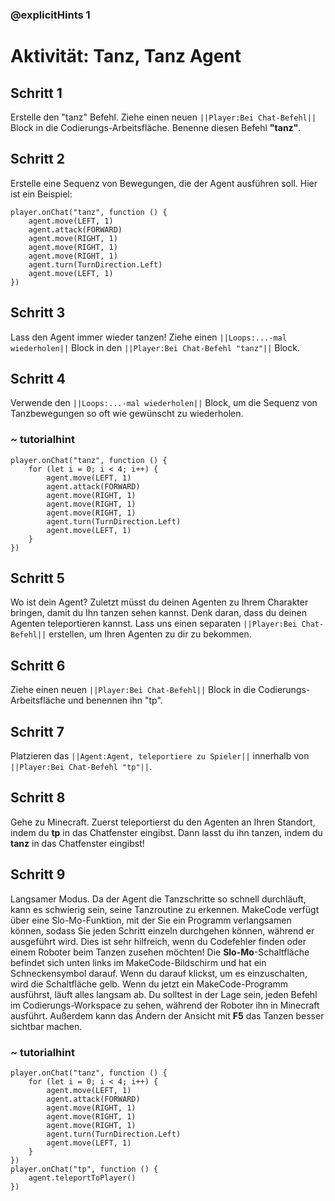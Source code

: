 ### @explicitHints 1

# Aktivität: Tanz, Tanz Agent 

## Schritt 1
Erstelle den "tanz" Befehl. Ziehe einen neuen ``||Player:Bei Chat-Befehl||`` Block in die Codierungs-Arbeitsfläche. Benenne diesen Befehl **"tanz"**.

## Schritt 2
Erstelle eine Sequenz von Bewegungen, die der Agent ausführen soll. Hier ist ein Beispiel:

```template 
player.onChat("tanz", function () {
    agent.move(LEFT, 1)
    agent.attack(FORWARD)
    agent.move(RIGHT, 1)
    agent.move(RIGHT, 1)
    agent.move(RIGHT, 1)
    agent.turn(TurnDirection.Left)
    agent.move(LEFT, 1)
})
```

## Schritt 3
Lass den Agent immer wieder tanzen! Ziehe einen ``||Loops:...-mal wiederholen||`` Block in den ``||Player:Bei Chat-Befehl "tanz"||`` Block.

## Schritt 4
Verwende den ``||Loops:...-mal wiederholen||`` Block, um die Sequenz von Tanzbewegungen so oft wie gewünscht zu wiederholen.

### ~ tutorialhint
``` blocks
player.onChat("tanz", function () {
    for (let i = 0; i < 4; i++) {
        agent.move(LEFT, 1)
        agent.attack(FORWARD)
        agent.move(RIGHT, 1)
        agent.move(RIGHT, 1)
        agent.move(RIGHT, 1)
        agent.turn(TurnDirection.Left)
        agent.move(LEFT, 1)
    }
})
```

## Schritt 5
Wo ist dein Agent? Zuletzt müsst du deinen Agenten zu Ihrem Charakter bringen, damit du Ihn tanzen sehen kannst. Denk daran, dass du deinen Agenten teleportieren kannst. Lass uns einen separaten ``||Player:Bei Chat-Befehl||`` erstellen, um Ihren Agenten zu dir zu bekommen.

## Schritt 6
Ziehe einen neuen ``||Player:Bei Chat-Befehl||`` Block in die Codierungs-Arbeitsfläche und benennen ihn "tp".

## Schritt 7
Platzieren das ``||Agent:Agent, teleportiere zu Spieler||`` innerhalb von ``||Player:Bei Chat-Befehl "tp"||``.

## Schritt 8
Gehe zu Minecraft. Zuerst teleportierst du den Agenten an Ihren Standort, indem du **tp** in das Chatfenster eingibst. Dann lasst du ihn tanzen, indem du **tanz** in das Chatfenster eingibst!

## Schritt 9
Langsamer Modus. Da der Agent die Tanzschritte so schnell durchläuft, kann es schwierig sein, seine Tanzroutine zu erkennen. MakeCode verfügt über eine Slo-Mo-Funktion, mit der Sie ein Programm verlangsamen können, sodass Sie jeden Schritt einzeln durchgehen können, während er ausgeführt wird. Dies ist sehr hilfreich, wenn du Codefehler finden oder einem Roboter beim Tanzen zusehen möchten! Die **Slo-Mo**-Schaltfläche befindet sich unten links im MakeCode-Bildschirm und hat ein Schneckensymbol darauf. Wenn du darauf klickst, um es einzuschalten, wird die Schaltfläche gelb. Wenn du jetzt ein MakeCode-Programm ausführst, läuft alles langsam ab. Du solltest in der Lage sein, jeden Befehl im Codierungs-Workspace zu sehen, während der Roboter ihn in Minecraft ausführt. Außerdem kann das Ändern der Ansicht mit **F5** das Tanzen besser sichtbar machen.

### ~ tutorialhint
``` blocks
player.onChat("tanz", function () {
    for (let i = 0; i < 4; i++) {
        agent.move(LEFT, 1)
        agent.attack(FORWARD)
        agent.move(RIGHT, 1)
        agent.move(RIGHT, 1)
        agent.move(RIGHT, 1)
        agent.turn(TurnDirection.Left)
        agent.move(LEFT, 1)
    }
})
player.onChat("tp", function () {
    agent.teleportToPlayer()
})

```
